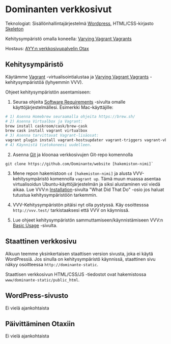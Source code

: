 # Dominanten verkkosivut

Teknologiat: Sisällönhallintajärjestelmä [Wordpress](https://wordpress.org/),
HTML/CSS-kirjasto [Skeleton](http://getskeleton.com/)

Kehitysympäristö omalla koneella: [Varying Vagrant Vagrants](https://github.com/Varying-Vagrant-Vagrants/VVV)

Hostaus: [AYY:n verkkosivupalvelin Otax](https://otax.fi/fi/)

## Kehitysympäristö

Käytämme [Vagrant](https://www.vagrantup.com/) -virtualisointialustaa ja [Varying Vagrant Vagrants](https://github.com/Varying-Vagrant-Vagrants/VVV) -kehitysympäristöä (lyhyemmin VVV). 

Ohjeet kehitysympäristön asentamiseen:

1) Seuraa ohjeita [Software
Requirements](https://varyingvagrantvagrants.org/docs/en-US/installation/software-requirements/)
-sivulta omalle käyttöjärjestelmällesi. Esimerkki Mac-käyttäjille:
```bash
# 1) Asenna Homebrew seuraamalla ohjeita https://brew.sh/ 
# 2) Asenna Virtualbox ja Vagrant:
brew install caskroom/cask/brew-cask
brew cask install vagrant virtualbox
# 3) Asenna tarvittavat Vagrant-lisäosat:
vagrant plugin install vagrant-hostsupdater vagrant-triggers vagrant-vbguest
# 4) Käynnistä tietokoneesi uudelleen.
```

2) Asenna [Git](https://git-scm.com/) ja kloonaa verkkosivujen Git-repo komennolla 
```
git clone https://github.com/Dominante/website [hakemiston-nimi]`
```

3) Mene repon hakemistoon `cd [hakemiston-nimi]` ja alusta VVV-kehitysympäristö komennolla `vagrant up`. Tämä muun muassa asentaa virtualisoidun Ubuntu-käyttöjärjestelmän ja siksi alustaminen voi viedä aikaa. Lue VVV:n [Installation](https://varyingvagrantvagrants.org/docs/en-US/installation/)-sivulta "What Did That Do" -osio jos haluat tutustua kehitysympäristöön tarkemmin.

4) VVV-Kehitysympäristön pitäisi nyt olla pystyssä. Käy osoittesssa `http://vvv.test/`
tarkistaaksesi että VVV on käynnissä.

5) Lue ohjeet kehitysympäristön sammuttamiseen/käynnistämiseen VVV:n [Basic
Usage](https://varyingvagrantvagrants.org/docs/en-US/references/basic-usage/)
-sivulta.

## Staattinen verkkosivu

Alkuun teemme yksinkertaisen staattisen version sivusta, joka ei käytä WordPressiä. Jos sinulla on kehitysympäristö
käynnissä, staattinen sivu näkyy osoitteessa
`http://dominante-static`.

Staattisen verkkosivun HTML/CSS/JS -tiedostot ovat hakemistossa
`www/dominante-static/public_html`.

## WordPress-sivusto

Ei vielä ajankohtaista

## Päivittäminen Otaxiin

Ei vielä ajankohtaista
